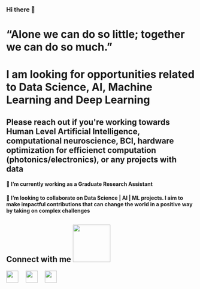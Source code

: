 
<!-- [![MoronSlayer's github stats](https://github-readme-stats.vercel.app/api?username=MoronSlayer)](https://github.com/MoronSlayer) -->

                 
<h3> Hi there 👋 </h3>

# “Alone we can do so little; together we can do so much.”

<h1> I am looking for opportunities related to Data Science, AI, Machine Learning and Deep Learning </h1>

<h2> Please reach out if you're working towards Human Level Artificial Intelligence, computational neuroscience, BCI, hardware optimization for efficienct computation (photonics/electronics), or any projects with data </h2>
 
#### 🔭 I’m currently working as a Graduate Research Assistant 
     
#### 👯 I’m looking to collaborate on Data Science | AI | ML projects. I aim to make impactful contributions that can change the world in a positive way by taking on complex challenges
                    
<h2> Connect with me <img src='https://raw.githubusercontent.com/ShahriarShafin/ShahriarShafin/main/Assets/handshake.gif' width="100px"> </h2>
<a href = 'https://www.linkedin.com/in/ritesh-1137'> <img width = '32px' align= 'center' src="https://raw.githubusercontent.com/rahulbanerjee26/githubAboutMeGenerator/main/icons/linked-in-alt.svg"/></a> &nbsp &nbsp 
<a href = 'https://www.twitter.com/AmalgamOfChaos'> <img width = '32px' align= 'center' src="https://raw.githubusercontent.com/rahulbanerjee26/githubAboutMeGenerator/main/icons/twitter.svg"/></a> &nbsp &nbsp 
<a href = 'https://medium.com/@ritesh.panditi98'> <img width = '32px' align= 'center' src="https://raw.githubusercontent.com/rahulbanerjee26/githubAboutMeGenerator/main/icons/medium.svg"/></a> &nbsp &nbsp 

